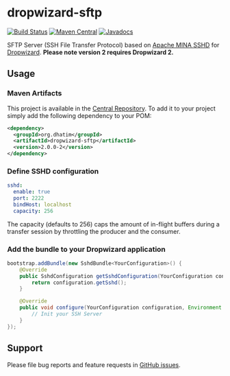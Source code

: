 # dropwizard-sftp
[![Build Status](https://travis-ci.org/dhatim/dropwizard-sftp.png?branch=master)](https://travis-ci.org/dhatim/dropwizard-sftp)
[![Maven Central](https://maven-badges.herokuapp.com/maven-central/org.dhatim/dropwizard-sftp/badge.svg)](https://maven-badges.herokuapp.com/maven-central/org.dhatim/dropwizard-sftp)
[![Javadocs](https://www.javadoc.io/badge/org.dhatim/dropwizard-sftp.svg)](https://www.javadoc.io/doc/org.dhatim/dropwizard-sftp)

SFTP Server (SSH File Transfer Protocol) based on [Apache MINA SSHD](https://mina.apache.org/) for [Dropwizard](https://www.dropwizard.io).
**Please note version 2 requires Dropwizard 2.**

## Usage


### Maven Artifacts

This project is available in the [Central Repository](http://search.maven.org/#search%7Cgav%7C1%7Cg%3A%22org.dhatim%22%20AND%20a%3A%22dropwizard-sftp%22). To add it to your project simply add the following dependency to your POM:

```xml
<dependency>
  <groupId>org.dhatim</groupId>
  <artifactId>dropwizard-sftp</artifactId>
  <version>2.0.0-2</version>
</dependency>
```

### Define SSHD configuration
```yaml
sshd:
  enable: true
  port: 2222
  bindHost: localhost
  capacity: 256
```  

The capacity (defaults to 256) caps the amount of in-flight buffers during a transfer session by throttling the producer and the consumer.

### Add the bundle to your Dropwizard application
```java
bootstrap.addBundle(new SshdBundle<YourConfiguration>() {
    @Override
    public SshdConfiguration getSshdConfiguration(YourConfiguration configuration) {
        return configuration.getSshd();
    }

    @Override
    public void configure(YourConfiguration configuration, Environment environment, SshServer server) {
        // Init your SSH Server
    }
});
```

## Support
Please file bug reports and feature requests in [GitHub issues](https://github.com/dhatim/dropwizard-sftp/issues).
